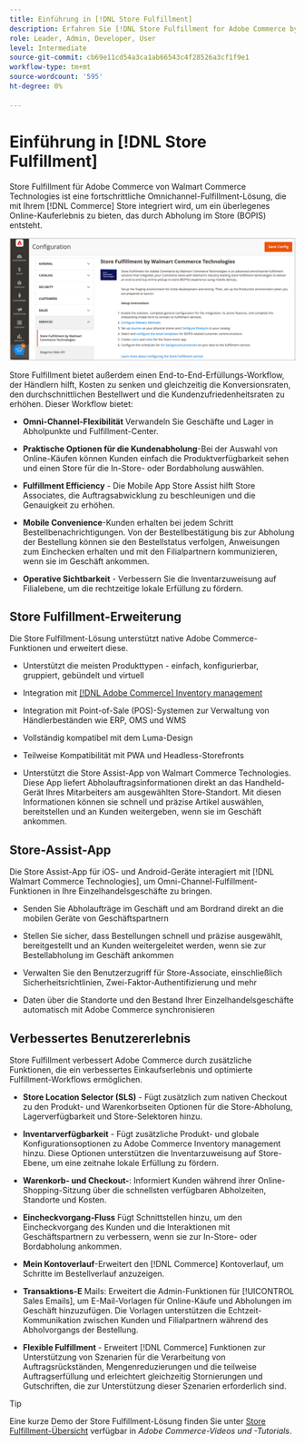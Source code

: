 ```yaml
---
title: Einführung in [!DNL Store Fulfillment]
description: Erfahren Sie [!DNL Store Fulfillment for Adobe Commerce by Walmart Commerce Technologies]  wie Kunden Online-Einkäufe, Pick-up-in-Store (BOPIS) unterstützen. Verwenden Sie Store Assist Mobile, um die BOPIS-Erfüllung und Auftragsverarbeitung für Store-Mitarbeiter und Commerce-Kunden zu optimieren.
role: Leader, Admin, Developer, User
level: Intermediate
source-git-commit: cb69e11cd54a3ca1ab66543c4f28526a3cf1f9e1
workflow-type: tm+mt
source-wordcount: '595'
ht-degree: 0%

---
```


# Einführung in [!DNL Store Fulfillment]

Store Fulfillment für Adobe Commerce von Walmart Commerce Technologies ist eine fortschrittliche Omnichannel-Fulfillment-Lösung, die mit Ihrem [!DNL Commerce] Store integriert wird, um ein überlegenes Online-Kauferlebnis zu bieten, das durch Abholung im Store (BOPIS) entsteht.

![Store Fulfillment-Lösung - Adobe-Admin-Konfiguration](assets/store-fulfillment-admin-home.png)

Store Fulfillment bietet außerdem einen End-to-End-Erfüllungs-Workflow, der Händlern hilft, Kosten zu senken und gleichzeitig die Konversionsraten, den durchschnittlichen Bestellwert und die Kundenzufriedenheitsraten zu erhöhen. Dieser Workflow bietet:

* **Omni-Channel-Flexibilität** Verwandeln Sie Geschäfte und Lager in Abholpunkte und Fulfillment-Center.

* **Praktische Optionen für die Kundenabholung**-Bei der Auswahl von Online-Käufen können Kunden einfach die Produktverfügbarkeit sehen und einen Store für die In-Store- oder Bordabholung auswählen.

* **Fulfillment Efficiency** - Die Mobile App Store Assist hilft Store Associates, die Auftragsabwicklung zu beschleunigen und die Genauigkeit zu erhöhen.

* **Mobile Convenience**-Kunden erhalten bei jedem Schritt Bestellbenachrichtigungen. Von der Bestellbestätigung bis zur Abholung der Bestellung können sie den Bestellstatus verfolgen, Anweisungen zum Einchecken erhalten und mit den Filialpartnern kommunizieren, wenn sie im Geschäft ankommen.

* **Operative Sichtbarkeit** - Verbessern Sie die Inventarzuweisung auf Filialebene, um die rechtzeitige lokale Erfüllung zu fördern.

## Store Fulfillment-Erweiterung

Die Store Fulfillment-Lösung unterstützt native Adobe Commerce-Funktionen und erweitert diese.

* Unterstützt die meisten Produkttypen - einfach, konfigurierbar, gruppiert, gebündelt und virtuell

* Integration mit [[!DNL Adobe Commerce] Inventory management](https://experienceleague.adobe.com/en/docs/commerce-admin/inventory/basics/sources-stocks)

* Integration mit Point-of-Sale (POS)-Systemen zur Verwaltung von Händlerbeständen wie ERP, OMS und WMS

* Vollständig kompatibel mit dem Luma-Design

* Teilweise Kompatibilität mit PWA und Headless-Storefronts

* Unterstützt die Store Assist-App von Walmart Commerce Technologies. Diese App liefert Abholauftragsinformationen direkt an das Handheld-Gerät Ihres Mitarbeiters am ausgewählten Store-Standort. Mit diesen Informationen können sie schnell und präzise Artikel auswählen, bereitstellen und an Kunden weitergeben, wenn sie im Geschäft ankommen.

## Store-Assist-App

Die Store Assist-App für iOS- und Android-Geräte interagiert mit [!DNL Walmart Commerce Technologies], um Omni-Channel-Fulfillment-Funktionen in Ihre Einzelhandelsgeschäfte zu bringen.

* Senden Sie Abholaufträge im Geschäft und am Bordrand direkt an die mobilen Geräte von Geschäftspartnern

* Stellen Sie sicher, dass Bestellungen schnell und präzise ausgewählt, bereitgestellt und an Kunden weitergeleitet werden, wenn sie zur Bestellabholung im Geschäft ankommen

* Verwalten Sie den Benutzerzugriff für Store-Associate, einschließlich Sicherheitsrichtlinien, Zwei-Faktor-Authentifizierung und mehr

* Daten über die Standorte und den Bestand Ihrer Einzelhandelsgeschäfte automatisch mit Adobe Commerce synchronisieren

## Verbessertes Benutzererlebnis

Store Fulfillment verbessert Adobe Commerce durch zusätzliche Funktionen, die ein verbessertes Einkaufserlebnis und optimierte Fulfillment-Workflows ermöglichen.

* **Store Location Selector (SLS)** - Fügt zusätzlich zum nativen Checkout zu den Produkt- und Warenkorbseiten Optionen für die Store-Abholung, Lagerverfügbarkeit und Store-Selektoren hinzu.

* **Inventarverfügbarkeit** - Fügt zusätzliche Produkt- und globale Konfigurationsoptionen zu Adobe Commerce Inventory management hinzu. Diese Optionen unterstützen die Inventarzuweisung auf Store-Ebene, um eine zeitnahe lokale Erfüllung zu fördern.

* **Warenkorb- und Checkout-**: Informiert Kunden während ihrer Online-Shopping-Sitzung über die schnellsten verfügbaren Abholzeiten, Standorte und Kosten.

* **Eincheckvorgang-Fluss** Fügt Schnittstellen hinzu, um den Eincheckvorgang des Kunden und die Interaktionen mit Geschäftspartnern zu verbessern, wenn sie zur In-Store- oder Bordabholung ankommen.

* **Mein Kontoverlauf**-Erweitert den [!DNL Commerce] Kontoverlauf, um Schritte im Bestellverlauf anzuzeigen.

* **Transaktions-E** Mails: Erweitert die Admin-Funktionen für [!UICONTROL Sales Emails], um E-Mail-Vorlagen für Online-Käufe und Abholungen im Geschäft hinzuzufügen. Die Vorlagen unterstützen die Echtzeit-Kommunikation zwischen Kunden und Filialpartnern während des Abholvorgangs der Bestellung.

* **Flexible Fulfillment** - Erweitert [!DNL Commerce] Funktionen zur Unterstützung von Szenarien für die Verarbeitung von Auftragsrückständen, Mengenreduzierungen und die teilweise Auftragserfüllung und erleichtert gleichzeitig Stornierungen und Gutschriften, die zur Unterstützung dieser Szenarien erforderlich sind.

>[!TIP]
>
> Eine kurze Demo der Store Fulfillment-Lösung finden Sie unter [Store Fulfillment-Übersicht](https://experienceleague.adobe.com/docs/commerce-learn/tutorials/orders/store-fulfillment.html) verfügbar in _Adobe Commerce-Videos und -Tutorials_.


